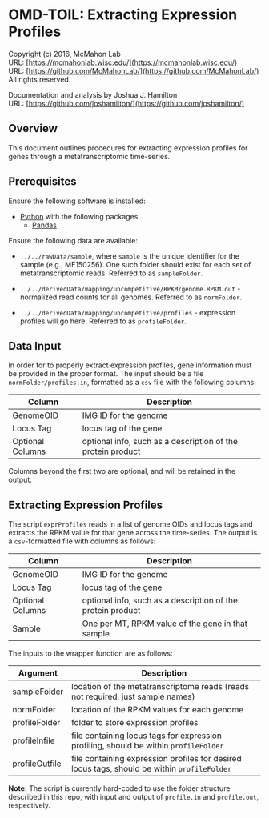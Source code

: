 OMD-TOIL: Extracting Expression Profiles
===
Copyright (c) 2016, McMahon Lab  
URL: [https://mcmahonlab.wisc.edu/](https://mcmahonlab.wisc.edu/)  
URL: [https://github.com/McMahonLab/](https://github.com/McMahonLab/)  
All rights reserved.

Documentation and analysis by Joshua J. Hamilton  
URL: [https://github.com/joshamilton/](https://github.com/joshamilton/)  

Overview
--
This document outlines procedures for extracting expression profiles for genes through a metatranscriptomic time-series.

Prerequisites
--
Ensure the following software is installed:  

* [Python](https://www.python.org/) with the following packages:
    * [Pandas](http://pandas.pydata.org/)

Ensure the following data are available:  

* `../../rawData/sample`, where `sample` is the unique identifier for the sample (e.g., ME150256). One such folder should exist for each set of metatranscriptomic reads. Referred to as `sampleFolder`.

* `../../derivedData/mapping/uncompetitive/RPKM/genome.RPKM.out` - normalized read counts for all genomes. Referred to as `normFolder`.

* `../../derivedData/mapping/uncompetitive/profiles` - expression profiles will go here. Referred to as `profileFolder`.

Data Input
--
In order for to properly extract expression profiles, gene information must be provided in the proper format. The input should be a file `normFolder/profiles.in`, formatted as a `csv` file with the following columns:

| Column | Description |
|---|---|
| GenomeOID | IMG ID for the genome |
| Locus Tag | locus tag of the gene |
| Optional Columns | optional info, such as a description of the protein product |

Columns beyond the first two are optional, and will be retained in the output.

Extracting Expression Profiles
--

The script `exprProfiles` reads in a list of genome OIDs and locus tags and extracts the RPKM value for that gene across the time-series. The output is a `csv`-formatted file with columns as follows:

| Column | Description |
|---|---|
| GenomeOID | IMG ID for the genome |
| Locus Tag | locus tag of the gene |
| Optional Columns | optional info, such as a description of the protein product |
| Sample | One per MT, RPKM value of the gene in that sample |

The inputs to the wrapper function are as follows:

| Argument | Description  |
|---|---|
| sampleFolder | location of the metatranscriptome reads (reads not required, just sample names) |
| normFolder | location of the RPKM values for each genome |
| profileFolder | folder to store expression profiles |
| profileInfile | file containing locus tags for expression profiling, should be within `profileFolder` |
| profileOutfile | file containing expression profiles for desired locus tags, should be within `profileFolder` |

__Note:__ The script is currently hard-coded to use the folder structure described in this repo, with input and output of `profile.in` and `profile.out`, respectively.
